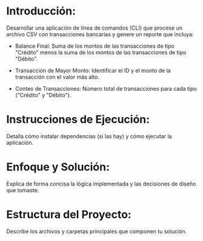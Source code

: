 # Introducción:
Desarrollar una aplicación de línea de comandos (CLI) que procese un archivo CSV con transacciones bancarias y genere un reporte que incluya:

- Balance Final:
  Suma de los montos de las transacciones de tipo "Crédito" menos la suma de los montos de las transacciones de tipo "Débito".

- Transacción de Mayor Monto:
  Identificar el ID y el monto de la transacción con el valor más alto.

- Conteo de Transacciones:
  Número total de transacciones para cada tipo ("Crédito" y "Débito").

# Instrucciones de Ejecución:
Detalla cómo instalar dependencias (si las hay) y cómo ejecutar la aplicación.
# Enfoque y Solución:
Explica de forma concisa la lógica implementada y las decisiones de diseño que tomaste.
# Estructura del Proyecto:
Describe los archivos y carpetas principales que componen tu solución.
